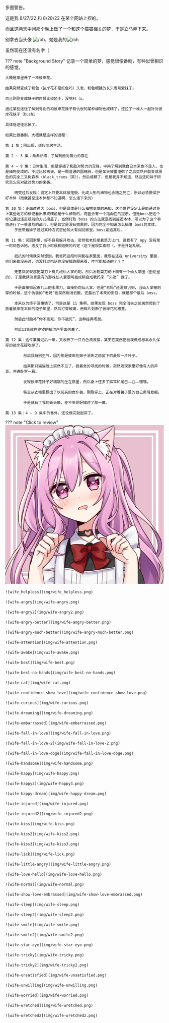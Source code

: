 
多图警告。

这是我 8/27/22 和 8/28/22 在某个网站上捏的。

而且这两天中间那个晚上做了一个和这个猫猫相关的梦，于是立马弄下来。

别拿去当头像 ![/oh](https://啧.tk/oh)，她是我的![/oh](https://啧.tk/oh)

虽然现在还没有名字（

??? note "Background Story"
	记录一个简单的梦，感觉很像番剧，有种似曾相识的感觉。
	
	大概是家里养了一株彼岸花。
	
	结果突然变成了粉色（彼岸花不是红色吗）头发，粉色眼镜的长头发可爱妹子。
	
	而且刚刚变成妹子的时候比较娇小，没啥料（x。
	
	通过某些途径了解到有别的和彼岸花妹子有仇恨的某种植物也成精了，还拉了一堆人一起针对彼岸花妹子（bushi
	
	具体啥途径忘掉了。
	
	如果比做番剧，大概就是这样的进程：
	
	第 1 集：刚出现，适应同居生活。
	
	第 2 ~ 3 集：渐渐熟络，了解到敌对势力的存在
	
	第 4 ~ 9 集：日常生活，但是穿插了和敌对势力的交锋，中间了解到我自己本来也不是人，也是植物变成的，不过比较离谱，是一颗普通的国槐树，但是某天被雷电劈了之后突然开裂变成黑色的完全二叉树森林（black_trees（笑）），然后成精了，但是我并不知道，然后还和妹子研究怎么应对敌对势力的来袭。
	
		研究过后发现：设定上只要本体被摧毁，化成人形的植物也会随之死亡，所以必须要保护好本体（而我甚至连本体都不知道啊，怎么活下来的）
	
	第 10 集：正面遭遇大 boss，但是具体是什么植物变成的未知，这个世界设定上是能通过身上某些地方的标记看出来成精前是什么植物的，而且会有一个指向性的提示，但是boss把这个标记通过违反规则的方式掩盖了，当然打败 boss 的方法就是找到摧毁本体，所以为了这个事情进行了一番激烈的战斗，但是其实是没有效果的，因为完全不知道怎么搞懂 boss的本体。
		于是带着妹子通过某种方式您给陆大有润回家里，boss紧追其后。
		
	第 11 集：润回家里，好不容易躲开攻击，突然我老妈拿着菜刀上门，说我有了 npy 没有第一时间告诉她，违反了我小时候和她做的约定（这个是现实素材（，于是开始乱砍。
	
		抵抗的时候我突然想到，我爸妈这段时间都在家里面，我现在还在 university 里面，他们来都没来过，也没打过电话也没安插跑腿来看，咋可能知道的？？？
		
		无意间发现那把菜刀上有几根仙人掌的刺，然后发现菜刀柄上面有一个仙人掌图（图论里的），于是我猜测家里有的那株仙人掌很可能成精变成我妈来 “头吸” 我了。
		
		于是直接抓起茶几上的水果刀，直接扔向仙人掌，但是“老妈”还没意识到，当仙人掌被刺穿的时候，这个伪装的“老妈”也突然烟消云散，还露出了本来的面目，就是那个最后 boss。
		
		本来以为终于没事情了，可是这是 11 集啊，结果发现 boss 完全消失之前居然爬到了放着彼岸花本体的柜子那里，然后打穿玻璃，用碎片划断了彼岸花的根茎。
		
		然后此时脑补“你不能死，你不能死”，这种经典场面。
		
		然后11集就在绝望的抽泣声里面落幕了。
		
	第 12 集：这件事情过后一年，又收养了一只白色流浪猫，某天它突然把被我做成标本永久保存的彼岸花瓣吃掉了。
	
			然后我特别生气，因为那是彼岸花妹子消失之前留下的最后一片叶子。
			
			结果那只猫猫晚上突然不见了，我着急的寻找的时候，突然发现家里好像有人的声音，冲进卧室一看。
			
			发现彼岸花妹子好端端的坐在那里，然后身上还多了猫耳和尾巴……🤤……嘿嘿。
			
			特意从衣柜里翻出了以前买的女仆装，刚刚穿上，正在对着镜子里的自己卖萌发痴。
			
			于是就有了我的新头像，差不多刚好描述了那一幕。
			
	第 13 集：4 ~ 9 集中的番外，还没做完就起床了。	

??? note "Click to review"
	![wife](img/wife.png)
	
	![wife_helpless](img/wife_helpless.png)
	
	![wife-angry](img/wife-angry.png)
	
	![wife-angry2](img/wife-angry2.png)
	
	![wife-angry-better](img/wife-angry-better.png)
	
	![wife-angry-much-better](img/wife-angry-much-better.png)
	
	![wife-attention](img/wife-attention.png)
	
	![wife-awake](img/wife-awake.png)
	
	![wife-best](img/wife-best.png)
	
	![wife-best-no-hands](img/wife-best-no-hands.png)
	
	![wife-cat](img/wife-cat.png)
	
	![wife-confidence-show-love](img/wife-confidence-show-love.png)
	
	![wife-curious](img/wife-curious.png)
	
	![wife-dreaming](img/wife-dreaming.png)
	
	![wife-embarrassed](img/wife-embarrassed.png)
	
	![wife-fall-in-love](img/wife-fall-in-love.png)
	
	![wife-fall-in-love-2](img/wife-fall-in-love-2.png)
	
	![wife-fall-in-love-doge](img/wife-fall-in-love-doge.png)
	
	![wife-handsome](img/wife-handsome.png)
	
	![wife-happy](img/wife-happy.png)
	
	![wife-happy3](img/wife-happy3.png)
	
	![wife-happy-dream](img/wife-happy-dream.png)
	
	![wife-injured](img/wife-injured.png)
	
	![wife-injured2](img/wife-injured2.png)
	
	![wife-kiss](img/wife-kiss.png)
	
	![wife-kiss2](img/wife-kiss2.png)
	
	![wife-kiss3](img/wife-kiss3.png)
	
	![wife-lick](img/wife-lick.png)
	
	![wife-little-angry](img/wife-little-angry.png)
	
	![wife-love-hello](img/wife-love-hello.png)
	
	![wife-normal](img/wife-normal.png)
	
	![wife-show-love-embrassed](img/wife-show-love-embrassed.png)
	
	![wife-sleep](img/wife-sleep.png)
	
	![wife-sleep2](img/wife-sleep2.png)
	
	![wife-smile](img/wife-smile.png)
	
	![wife-smile2](img/wife-smile2.png)
	
	![wife-star-eye](img/wife-star-eye.png)
	
	![wife-tricky](img/wife-tricky.png)
	
	![wife-tricky2](img/wife-tricky2.png)
	
	![wife-unsatisfied](img/wife-unsatisfied.png)
	
	![wife-unwilling](img/wife-unwilling.png)
	
	![wife-worried](img/wife-worried.png)
	
	![wife-wretched](img/wife-wretched.png)
	
	![wife-wretched2](img/wife-wretched2.png)